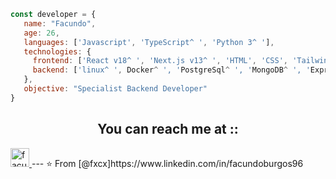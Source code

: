 ```javascript
const developer = {
   name: "Facundo",
   age: 26,
   languages: ['Javascript', 'TypeScript^ ', 'Python 3^ '],
   technologies: {
     frontend: ['React v18^ ', 'Next.js v13^ ', 'HTML', 'CSS', 'Tailwind^ '],
     backend: ['linux^ ', Docker^ ', 'PostgreSql^ ', 'MongoDB^ ', 'Express.js','Prisma^ ','Django^ ', 'Elysia']
   },
   objective: "Specialist Backend Developer"
}

```
<h2 align="center">You can reach me at ::</h2>
  <a href="https://www.linkedin.com/in/facundoburgos96/">
    <img src="https://www.vectorlogo.zone/logos/linkedin/linkedin-icon.svg" alt="facundo burgos's LinkedIn Profile" height="30" width="30">
  </a>
---
⭐️ From [@fxcx]https://www.linkedin.com/in/facundoburgos96
